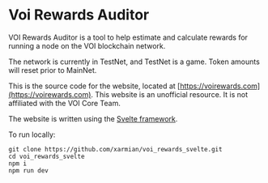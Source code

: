 # Voi Rewards Auditor

VOI Rewards Auditor is a tool to help estimate and calculate rewards for running a node on the VOI blockchain network.

The network is currently in TestNet, and TestNet is a game. Token amounts will reset prior to MainNet.

This is the source code for the website, located at [https://voirewards.com](https://voirewards.com).
This website is an unofficial resource. It is not affiliated with the VOI Core Team.

The website is written using the [Svelte framework](https://svelte.dev).

To run locally:
```
git clone https://github.com/xarmian/voi_rewards_svelte.git
cd voi_rewards_svelte
npm i
npm run dev
```